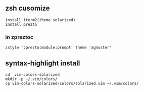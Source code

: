 ## zsh cusomize
```
install iterm2(theme solarized)
install prezto
```
### in zpreztoc
```
zstyle ':prezto:module:prompt' theme 'agnoster'
```

## syntax-highlight install
```
cd  vim-colors-solarized
mkdir -p ~/.vim/colors/
cp vim-colors-solarized/colors/solarized.vim ~/.vim/colors/
```
